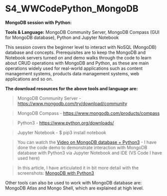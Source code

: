# S4_WWCodePython_MongoDB

**MongoDB session with Python:**

**Tools & Language:** MongoDB Community Server, MongoDB Compass (GUI for MongoDB database), Python and Jupyter Notebook

This session covers the beginner level to interact with NoSQL (MongoDB) database and concepts. Prerequisites are to keep the MongoDB and Notebook servers turned on and demo walks through the code to learn about CRUD operations with MongoDB and Python, as these are main operations widely used for real-world applications such as content management systems, products data management systems, web applications and so on.

**The download resources for the above tools and language are:**
> MongoDB Community Server - https://www.mongodb.com/try/download/community

> MongoDB Compass - https://www.mongodb.com/products/compass

> Python3 - https://www.python.org/downloads/

> Jupyter Notebook - $ pip3 install notebook 

> You can watch the [Video on MongoDB database + Python3](https://www.youtube.com/watch?v=8ggwv9IPNGk) - I have done the code demo to demonstrate interaction with MongoDB database with Python3 via Jupyter Notebook and IDE (VS Code I have used here)

> In this article, I have articulated it in bit more detail with the screenshots: [MongoDB with Python3](https://ramya-n.medium.com/mongodb-nosql-and-python-25b4956a591)

Other tools can also be used to work with MongoDB database are: MongoDB Atlas and Mongo Shell, which are explained at high level.  
